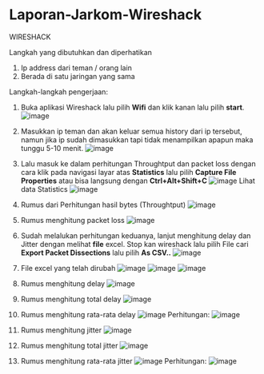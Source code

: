 # Laporan-Jarkom-Wireshack

WIRESHACK

Langkah yang dibutuhkan dan diperhatikan
1.	Ip address dari teman / orang lain
2.	Berada di satu jaringan yang sama

Langkah-langkah pengerjaan:

1.	Buka aplikasi Wireshack lalu pilih **Wifi** dan klik kanan lalu pilih **start**.
   ![image](https://github.com/dwiaurelia/Laporan-Jarkom-Wireshack/assets/126183346/9f8bcedc-1c78-4fee-8197-0b25635b92a9)

2.	Masukkan ip teman dan akan keluar semua history dari ip tersebut, namun jika ip sudah dimasukkan tapi tidak menampilkan apapun maka tunggu 5-10 menit.
   ![image](https://github.com/dwiaurelia/Laporan-Jarkom-Wireshack/assets/126183346/f9e5b414-af79-41b7-abc3-905536ac9f00)
 
3.	Lalu masuk ke dalam perhitungan Throughtput dan packet loss dengan cara klik pada navigasi layar atas **Statistics** lalu pilih **Capture File Properties** atau bisa langsung dengan **Ctrl+Alt+Shift+C**
   ![image](https://github.com/dwiaurelia/Laporan-Jarkom-Wireshack/assets/126183346/385ca018-d30c-4a76-be4d-c15b83ce26b7)
  	Lihat data Statistics
  	![image](https://github.com/dwiaurelia/Laporan-Jarkom-Wireshack/assets/126183346/1ff5b1e3-0810-4588-85b2-c63e6415bcfe)

4.	Rumus dari Perhitungan hasil bytes (Throughtput)
   ![image](https://github.com/dwiaurelia/Laporan-Jarkom-Wireshack/assets/126183346/005cd3ab-704e-4575-b7a9-5bb156921b1f)

5.	Rumus menghitung packet loss
   ![image](https://github.com/dwiaurelia/Laporan-Jarkom-Wireshack/assets/126183346/be250244-fe84-4ef9-a177-9f137d9242de)

6.	Sudah melalukan perhitungan keduanya, lanjut menghitung delay dan Jitter dengan melihat **file** excel. Stop kan wireshack lalu pilih File cari **Export Packet Dissections** lalu pilih **As CSV..**
   ![image](https://github.com/dwiaurelia/Laporan-Jarkom-Wireshack/assets/126183346/10f1f6d9-f6e9-4ef0-832f-b34ff13a23e2)

7.	File excel yang telah dirubah
   ![image](https://github.com/dwiaurelia/Laporan-Jarkom-Wireshack/assets/126183346/29a9c863-b592-4657-8798-c33a8f96e72e)
  	![image](https://github.com/dwiaurelia/Laporan-Jarkom-Wireshack/assets/126183346/8d3e2f14-d852-4a4e-a10b-d7434135c6c9)
  	![image](https://github.com/dwiaurelia/Laporan-Jarkom-Wireshack/assets/126183346/58e0d82f-0b96-4f2a-b853-c7d2967e2a18)

8.	Rumus menghitung delay
   ![image](https://github.com/dwiaurelia/Laporan-Jarkom-Wireshack/assets/126183346/d8605171-e404-4a61-9382-9513e19417c3)

9.	Rumus menghitung total delay
    ![image](https://github.com/dwiaurelia/Laporan-Jarkom-Wireshack/assets/126183346/6572183f-4f41-4aa2-951f-39955cb16000)

10.	Rumus menghitung rata-rata delay
    ![image](https://github.com/dwiaurelia/Laporan-Jarkom-Wireshack/assets/126183346/950d2921-3880-4246-a743-5b84f6f7ff7a)
   	Perhitungan:
   	![image](https://github.com/dwiaurelia/Laporan-Jarkom-Wireshack/assets/126183346/bad15cf0-d3d2-406b-a828-87791bd35007)

11.	Rumus menghitung jitter
    ![image](https://github.com/dwiaurelia/Laporan-Jarkom-Wireshack/assets/126183346/82d9b9e6-eace-47f1-bcb3-c68b2662fa1b)

12.	Rumus menghitung total jitter
    ![image](https://github.com/dwiaurelia/Laporan-Jarkom-Wireshack/assets/126183346/d39ba0f5-540d-4ca0-b187-e30638f41624)

13.	Rumus menghitung rata-rata jitter
    ![image](https://github.com/dwiaurelia/Laporan-Jarkom-Wireshack/assets/126183346/054e8332-557e-40dc-8c57-662db489e771)
   	Perhitungan:
   	![image](https://github.com/dwiaurelia/Laporan-Jarkom-Wireshack/assets/126183346/ad826e76-55df-415d-86d2-04c3c12e421d)
